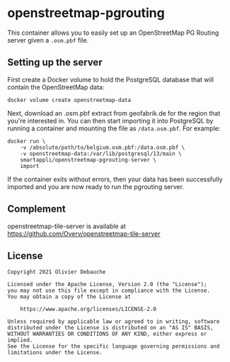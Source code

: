 # openstreetmap-pgrouting

This container allows you to easily set up an OpenStreetMap PG Routing server given a `.osm.pbf` file. 

## Setting up the server

First create a Docker volume to hold the PostgreSQL database that will contain the OpenStreetMap data:

    docker volume create openstreetmap-data

Next, download an .osm.pbf extract from geofabrik.de for the region that you're interested in. You can then start importing it into PostgreSQL by running a container and mounting the file as `/data.osm.pbf`. For example:

```
docker run \
    -v /absolute/path/to/belgium.osm.pbf:/data.osm.pbf \
    -v openstreetmap-data:/var/lib/postgresql/13/main \
    smartappli/openstreetmap-pgrouting-server \
    import
```

If the container exits without errors, then your data has been successfully imported and you are now ready to run the pgrouting server.



## Complement

openstreetmap-tile-server is available at https://github.com/Overv/openstreetmap-tile-server

## License

```
Copyright 2021 Olivier Debauche

Licensed under the Apache License, Version 2.0 (the "License");
you may not use this file except in compliance with the License.
You may obtain a copy of the License at

    https://www.apache.org/licenses/LICENSE-2.0

Unless required by applicable law or agreed to in writing, software
distributed under the License is distributed on an "AS IS" BASIS,
WITHOUT WARRANTIES OR CONDITIONS OF ANY KIND, either express or implied.
See the License for the specific language governing permissions and
limitations under the License.
```
